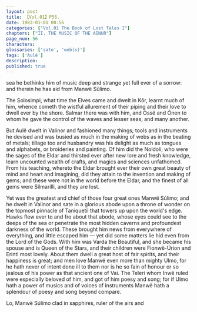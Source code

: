 ```yaml
---
layout: post
title: 【Vol.01】P56.
date: 1983-01-01 00:56
categories: ["Vol.01 The Book of Lost Tales I"]
chapters: ["II. THE MUSIC OF THE AINUR"]
page_num: 56
characters: 
glossaries: ['sate', 'web(s)']
tags: ['Aulë']
description: 
published: true
---
```


<p style="text-indent: 0;">
sea he bethinks him of music deep and strange yet full ever of a sorrow: and therein he has aid from Manwë Súlimo.
</p>

The Solosimpi, what time the Elves came and dwelt in Kôr, learnt much of him, whence cometh the wistful allurement of their piping and their love to dwell ever by the shore. Salmar there was with him, and Ossë and Ónen to whom he gave the control of the waves and lesser seas, and many another.

But Aulë dwelt in Valinor and fashioned many things; tools and instruments he devised and was busied as much in the making of webs as in the beating of metals; tillage too and husbandry was his delight as much as tongues and alphabets, or broideries and painting. Of him did the Noldoli, who were the sages of the Eldar and thirsted ever after new lore and fresh knowledge, learn uncounted wealth of crafts, and magics and sciences unfathomed. From his teaching, whereto the Eldar brought ever their own great beauty of mind and heart and imagining, did they attain to the invention and making of gems; and these were not in the world before the Eldar, and the finest of all gems were Silmarilli, and they are lost.

Yet was the greatest and chief of those four great ones Manwë Súlimo; and he dwelt in Valinor and sate in a glorious abode upon a throne of wonder on the topmost pinnacle of Taniquetil that towers up upon the world's edge. Hawks flew ever to and fro about that abode, whose eyes could see to the deeps of the sea or penetrate the most hidden caverns and profoundest darkness of the world. These brought him news from everywhere of everything, and little escaped him — yet did some matters lie hid even from the Lord of the Gods. With him was Varda the Beautiful, and she became his spouse and is Queen of the Stars, and their children were Fionwë-Úrion and Erinti most lovely. About them dwell a great host of fair spirits, and their happiness is great; and men love Manwë even more than mighty Ulmo, for he hath never of intent done ill to them nor is he so fain of honour or so jealous of his power as that ancient one of Vai. The Teleri whom Inwë ruled were especially beloved of him, and got of him poesy and song; for if Ulmo hath a power of musics and of voices of instruments Manwë hath a splendour of poesy and song beyond compare.

Lo, Manwë Súlimo clad in sapphires, ruler of the airs and

